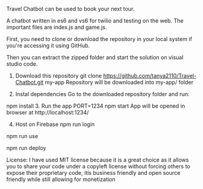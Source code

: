 Travel Chatbot can be used to book your next tour.

A chatbot written in es6 and vs6 for twilio and testing on the web. The important files are index.js and game.js.

First, you need to clone or download the repository in your local system if you're accessing it using GitHub.

Then you can extract the zipped folder and start the solution on visual studio code.

1. Download this repository
git clone https://github.com/tanya2110/Travel-Chatbot.git my-app
Repository will be downloaded into my-app/ folder

2. Instal dependencies
Go to the downloaded repository folder and run:

npm install
3. Run the app
PORT=1234 npm start
App will be opened in browser at http://localhost:1234/

4. Host on Firebase
npm run login

npm run use

npm run deploy

License:
I have used MIT license because it is a great choice as it allows you to share your code under a copyleft license without forcing others to expose their proprietary code, itís business friendly and open source friendly while still allowing for monetization
